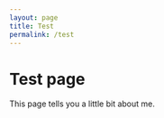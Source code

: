 ```yaml
---
layout: page
title: Test
permalink: /test
---
```


# Test page

This page tells you a little bit about me.